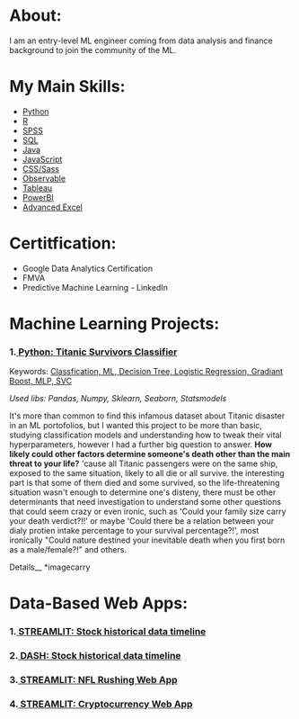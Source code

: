 # About:
I am an entry-level ML engineer coming from data analysis and finance background to join the community of the ML.

# My Main Skills:
  * [Python]()         
  * [R]()
  * [SPSS]()
  * [SQL]()
  * [Java]()
  * [JavaScript]()
  * [CSS/Sass]()
  * [Observable]()
  * [Tableau]()
  * [PowerBI]()
  * [Advanced Excel]()
 
# Certitfication:
  * Google Data Analytics Certification
  * FMVA
  * Predictive Machine Learning - LinkedIn


# Machine Learning Projects:

### 1.[ Python: Titanic Survivors Classifier](https://github.com/taricov/titanic_survivors_classificier)

Keywords: [Classfication, ML, Decision Tree, Logistic Regression, Gradiant Boost, MLP, SVC]()

*Used libs: Pandas, Numpy, Sklearn, Seaborn, Statsmodels*

It's more than common to find this infamous dataset about Titanic disaster in an ML portofolios, but I wanted this project to be more than basic, studying classification models and understanding how to tweak their vital hyperparameters, however I had a further big question to answer. **How likely could other factors determine someone's death other than the main threat to your life?** 'cause all Titanic passengers were on the same ship, exposed to the same situation, likely to all die or all survive. the interesting part is that some of them died and some survived, so the life-threatening situation wasn't enough to determine one's disteny, there must be other determinants that need investigation to understand some other questions that could seem crazy or even ironic, such as 'Could your family size carry your death verdict?!!' or maybe 'Could there be a relation between your dialy protien intake percentage to your survival percentage?!', most ironically "Could nature destined your inevitable death when you first born as a male/female?!" and others.

Details__
*imagecarry



# Data-Based Web Apps:

### 1.[ STREAMLIT: Stock historical data timeline](https://github.com/taricov/web_app_stocks)
### 2.[ DASH: Stock historical data timeline](https://github.com/taricov/web_app_stocks)
### 3.[ STREAMLIT: NFL Rushing Web App](https://github.com/taricov/NFL_web-app)
### 4.[ STREAMLIT: Cryptocurrency Web App](https://github.com/taricov/NFL_web-app)
